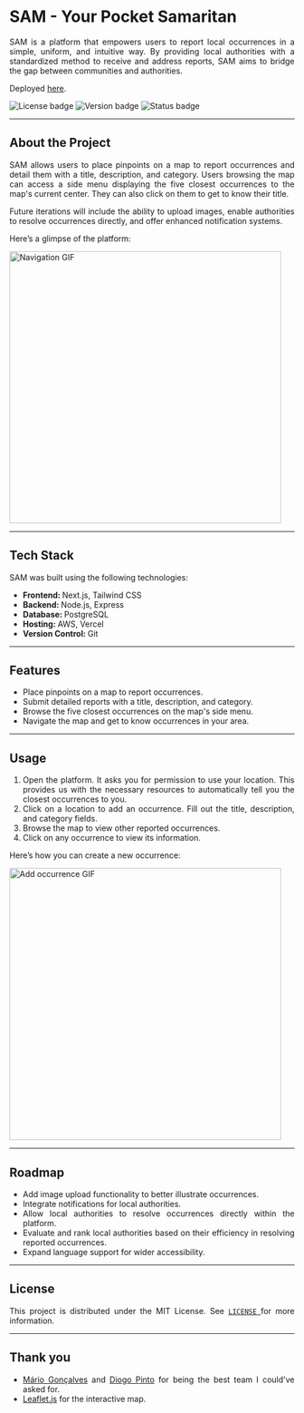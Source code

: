 # SAM - Your Pocket Samaritan

<p align="justify">SAM is a platform that empowers users to report local occurrences in a simple, uniform, and intuitive way. By providing local authorities with a standardized method to receive and address reports, SAM aims to bridge the gap between communities and authorities.</p>

<p align="justify">Deployed <a href="https://sam.ssaxel03.com">here</a>.</p>

<img alt="License badge" src="https://img.shields.io/github/license/ssaxel03/sam?style=flat&label=License&labelColor=%23262626&color=%230EBED7" /> <img alt="Version badge" src="https://img.shields.io/github/package-json/v/ssaxel03/sam?style=flat&label=Version&labelColor=%23262626&color=%230EBED7" /> <img alt="Status badge" src="https://img.shields.io/website?url=https%3A%2F%2Fsam.ssaxel03.com&up_message=Online&up_color=%230EBED7&down_message=Offline&down_color=%23D70E0E&style=flat&label=Status&labelColor=%23262626" />

---

## About the Project

<p align="justify">SAM allows users to place pinpoints on a map to report occurrences and detail them with a title, description, and category. Users browsing the map can access a side menu displaying the five closest occurrences to the map's current center. They can also click on them to get to know their title.</p>

<p align="justify">Future iterations will include the ability to upload images, enable authorities to resolve occurrences directly, and offer enhanced notification systems.</p>

<p align="justify">Here’s a glimpse of the platform:</p>

<img width="480" alt="Navigation GIF" src="https://github.com/user-attachments/assets/9762270b-6adf-46f8-8264-a092415ebe9d" />

---

## Tech Stack

<p align="justify">SAM was built using the following technologies:</p>

<ul>
  <li align="justify"><strong>Frontend: </strong>Next.js, Tailwind CSS</li>
  <li align="justify"><strong>Backend: </strong>Node.js, Express</li>
  <li align="justify"><strong>Database: </strong>PostgreSQL</li>
  <li align="justify"><strong>Hosting: </strong>AWS, Vercel</li>
  <li align="justify"><strong>Version Control: </strong>Git</li>
</ul>

---

## Features

<ul>
  <li align="justify">Place pinpoints on a map to report occurrences.</li>
  <li align="justify">Submit detailed reports with a title, description, and category.</li>
  <li align="justify">Browse the five closest occurrences on the map's side menu.</li>
  <li align="justify">Navigate the map and get to know occurrences in your area.</li>
</ul>

---

## Usage

<ol>
  <li align="justify">Open the platform. It asks you for permission to use your location. This provides us with the necessary resources to automatically tell you the closest occurrences to you.</li>
  <li align="justify">Click on a location to add an occurrence. Fill out the title, description, and category fields.</li>
  <li align="justify">Browse the map to view other reported occurrences.</li>
  <li align="justify">Click on any occurrence to view its information.</li>
</ol>

<p align="justify">Here’s how you can create a new occurrence:</p>

<img width="480" alt="Add occurrence GIF" src="https://github.com/user-attachments/assets/7824ed87-10f8-4c19-aeb8-18134d1ddf90" />

---

## Roadmap

<ul>
  <li align="justify">Add image upload functionality to better illustrate occurrences.</li>
  <li align="justify">Integrate notifications for local authorities.</li>
  <li align="justify">Allow local authorities to resolve occurrences directly within the platform.</li>
  <li align="justify">Evaluate and rank local authorities based on their efficiency in resolving reported occurrences.</li>
  <li align="justify">Expand language support for wider accessibility.</li>
</ul>

---

## License

<p align="justify">This project is distributed under the MIT License. See <a href="https://github.com/ssaxel03/sam/blob/main/LICENSE"> <code>LICENSE</code> </a> for more information.</p>

---

## Thank you

<ul>
  <li align="justify"><a href="https://github.com/macarigo">Mário Gonçalves</a> and <a href="https://github.com/DiogoFilipePinto">Diogo Pinto</a> for being the best team I could've asked for.</li>
  <li align="justify"><a href="https://leafletjs.com/">Leaflet.js</a> for the interactive map.</li>
</ul>
